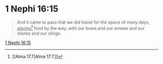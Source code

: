 # 1 Nephi 16:15

> And it came to pass that we did travel for the space of many days, <u>slaying</u>[^a] food by the way, with our bows and our arrows and our stones and our slings.

[1 Nephi 16:15](https://www.churchofjesuschrist.org/study/scriptures/bofm/1-ne/16?lang=eng&id=p15#p15)


[^a]: [[Alma 17.7|Alma 17:7.]]
